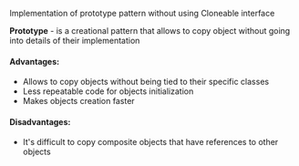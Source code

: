 Implementation of prototype pattern without using Cloneable interface

**Prototype** - is a creational pattern that allows to copy object without going into details of their implementation

#### Advantages:
* Allows to copy objects without being tied to their specific classes
* Less repeatable code for objects initialization
* Makes objects creation faster

#### Disadvantages:
* It's difficult to copy composite objects that have references to other objects